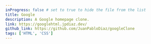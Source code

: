 ```yaml
---
inProgress: false # set to true to hide the file from the list
title: Google
description: A Google homepage clone.
link: https://googlehtml.jpdiaz.dev/
github_link: https://github.com/JuanPabloDiaz/googleClone
tags: ['HTML', 'CSS']
---
```

